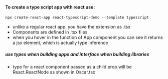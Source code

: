 #### To create a type script app with react use:
    npx create-react-app react-typescript-demo --template typescript

* unlike a regular react app, you have the extension as .tsx    
* Components are defined in .tsx files
* when you hover in the function of App component you can see it returns a jsx element, which is actually type inference

##### use types when building apps and interface when building libraries
* type for a react component passed as a child prop will be React.ReactNode as shown in Oscar.tsx

